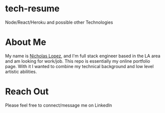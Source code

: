 # tech-resume
Node/React/Heroku and possible other Technologies

# About Me 
My name is [Nicholas Lopez](https://www.linkedin.com/in/310-nicholas-lopez/), and I'm full stack engineer based in the LA area and am looking for work/job. This repo is essentially my online portfolio page. With it I wanted to combine my technical background and low level artistic abilities. 

# Reach Out
Please feel free to connect/message me on LinkedIn





